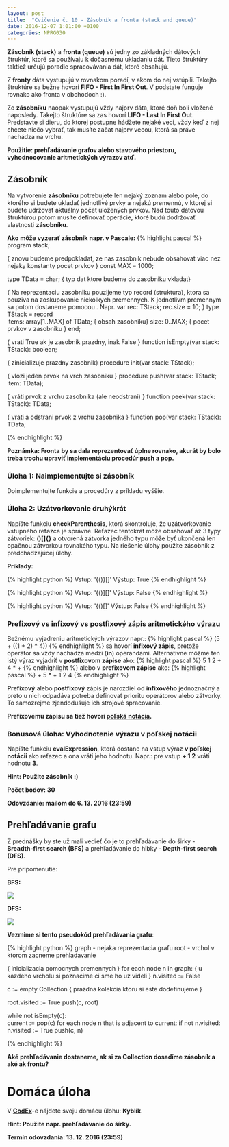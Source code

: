 ```yaml
---
layout: post
title:  "Cvičenie č. 10 - Zásobník a fronta (stack and queue)"
date: 2016-12-07 1:01:00 +0100
categories: NPRG030
---
```


**Zásobník (stack)** a **fronta (queue)** sú jedny zo základných dátových štruktúr, ktoré sa používaju k dočasnému ukladaniu dát.
Tieto štruktúry taktiež určujú poradie spracovávania dát, ktoré obsahujú.

Z **fronty** dáta vystupujú v rovnakom poradí, v akom do nej vstúpili. Takejto štruktúre
sa bežne hovorí **FIFO - First In First Out**. V podstate funguje rovnako ako fronta
v obchodoch :).

Zo **zásobníku** naopak vystupujú vždy najprv dáta, ktoré doň boli vložené naposledy.
Takejto štruktúre sa zas hovorí **LIFO - Last In First Out**. Predstavte si dieru, do ktorej
postupne hádžete nejaké veci, vždy keď z nej chcete niečo vybrať, tak musíte začat najprv vecou,
ktorá sa práve nachádza na vrchu.

**Použitie: prehľadávanie grafov alebo stavového priestoru, vyhodnocovanie aritmetických výrazov atď.**

## Zásobník

Na vytvorenie **zásobníku** potrebujete len nejaký zoznam alebo pole, do ktorého si budete ukladať
jednotlivé prvky a nejakú premennú, v ktorej si budete udržovať aktuálny počet uložených prvkov.
Nad touto dátovou štruktúrou potom musíte definovať
operácie, ktoré budú dodržovať vlastnosti **zásobníku**.

**Ako môže vyzerať zásobník napr. v Pascale:**
{% highlight pascal %}
program stack;

{ znovu budeme predpokladat, ze nas zasobnik nebude obsahovat viac
  nez nejaky konstanty pocet prvkov }
const MAX = 1000;

type TData = char; { typ dat ktore budeme do zasobniku vkladat}

{ Na reprezentaciu zasobniku pouzijeme typ record (struktura),
  ktora sa pouziva na zoskupovanie niekolkych premennych.
  K jednotlivm premennym sa potom dostaneme pomocou .
  Napr. var rec: TStack;
        rec.size = 10; }
type TStack = record   
  items: array[1..MAX] of TData; { obsah zasobniku}
  size: 0..MAX;                  { pocet prvkov v zasobniku }
end;

{ vrati True ak je zasobnik prazdny, inak False }
function isEmpty(var stack: TStack): boolean;

{ zinicializuje prazdny zasobnik}
procedure init(var stack: TStack);

{ vlozi jeden prvok na vrch zasobniku }
procedure push(var stack: TStack; item: TData);

{ vráti prvok z vrchu zasobnika (ale neodstrani) }
function peek(var stack: TStack): TData;

{ vrati a odstrani prvok z vrchu zasobnika }
function pop(var stack: TStack): TData;

{% endhighlight %}

**Poznámka: Fronta by sa dala reprezentovať úplne rovnako, akurát by bolo treba
trochu upraviť implementáciu procedúr push a pop.**

### Úloha 1: Naimplementujte si zásobník

Doimplementujte funkcie a procedúry z príkladu vyššie.

### Úloha 2: Uzátvorkovanie druhýkrát

Napíšte funkciu **checkParenthesis**, ktorá skontroluje, že uzátvorkovanie vstupného reťazca
je správne. Reťazec tentokrát môže obsahovať až 3 typy zátvoriek: **()[]{}** a
otvorená zátvorka jedného typu môže byť ukončená len opačnou zátvorkou rovnakého
typu. Na riešenie úlohy použite zásobník z predchádzajúcej úlohy.

**Príklady:**

{% highlight python %}
Vstup: '{()}[]'
Výstup: True
{% endhighlight %}

{% highlight python %}
Vstup: '{()][]'
Výstup: False
{% endhighlight %}

{% highlight python %}
Vstup: '{()[]'
Výstup: False
{% endhighlight %}

### Prefixový vs infixový vs postfixový zápis aritmetického výrazu

Bežnému vyjadreniu aritmetických výrazov napr.:
{% highlight pascal %} (5 + ((1 + 2) * 4)) {% endhighlight %}
sa hovorí **infixový zápis**, pretože
operátor sa vždy nachádza medzi (**in**) operandami. Alternatívne môžme ten istý výraz vyjadriť
v **postfixovom zápise** ako:
{% highlight pascal %} 5 1 2 + 4 * +  {% endhighlight %}
alebo v **prefixovom zápise** ako:
{% highlight pascal %} + 5 * + 1 2 4 {% endhighlight %}

**Prefixový** alebo **postfixový** zápis je narozdiel od **infixového** jednoznačný a preto u nich odpadáva potreba
definovať prioritu operátorov alebo zátvorky. To samozrejme zjendodušuje ich strojové spracovanie.

**Prefixovému zápisu sa tiež hovorí [poľská notácia](https://en.wikipedia.org/wiki/Polish_notation).**

### Bonusová úloha: Vyhodnotenie výrazu v poľskej notácii

Napíšte funkciu **evalExpression**, ktorá dostane na vstup výraz **v poľskej notácii** ako reťazec a ona vráti jeho hodnotu.
Napr.: pre vstup **+ 1 2** vráti hodnotu **3**.

**Hint: Použite zásobník :)**

**Počet bodov: 30**

**Odovzdanie: mailom do 6. 13. 2016 (23:59)**

## Prehľadávanie grafu

Z prednášky by ste už mali vedieť čo je to prehľadávanie do širky - **Breadth-first search (BFS)** a
prehľadávanie do hĺbky - **Depth-first search (DFS)**.

Pre pripomenutie:

**BFS:**

<img src="http://i60.tinypic.com/2vuye14.gif">

**DFS:**

<img src="http://i60.tinypic.com/73gml4.gif">

**Vezmime si tento pseudokód prehľadávania grafu**:

{% highlight python %}
graph - nejaka reprezentacia grafu
root - vrchol v ktorom zacneme prehladavanie

{ inicializacia pomocnych premennych }
for each node n in graph:
    { u kazdeho vrcholu si poznacime ci sme ho uz videli }
    n.visited := False  

c := empty Collection { prazdna kolekcia ktoru si este dodefinujeme }

root.visited := True
push(c, root)                      

while not isEmpty(c):        
    current := pop(c)
    for each node n that is adjacent to current:
        if not n.visited:
            n.visited := True
            push(c, n)

{% endhighlight %}

**Aké prehľadávanie dostaneme, ak si za Collection dosadíme zásobník a aké ak frontu?**

# Domáca úloha
V **[CodEx](https://codex.ms.mff.cuni.cz/codex-prg/)**-e nájdete svoju domácu úlohu: **Kyblík**.

**Hint: Použite napr. prehľadávanie do šírky.**

**Termín odovzdania: 13. 12. 2016 (23:59)**
